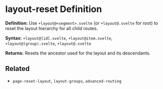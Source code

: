 # layout-reset Definition

**Definition:** Use `+layout@<segment>.svelte` (or `+layout@.svelte`
for root) to reset the layout hierarchy for all child routes.

**Syntax:** `+layout@[id].svelte`, `+layout@item.svelte`,
`+layout@(group).svelte`, `+layout@.svelte`

**Returns:** Resets the ancestor used for the layout and its
descendants.

## Related

- `page-reset-layout`, `layout-groups`, `advanced-routing`
